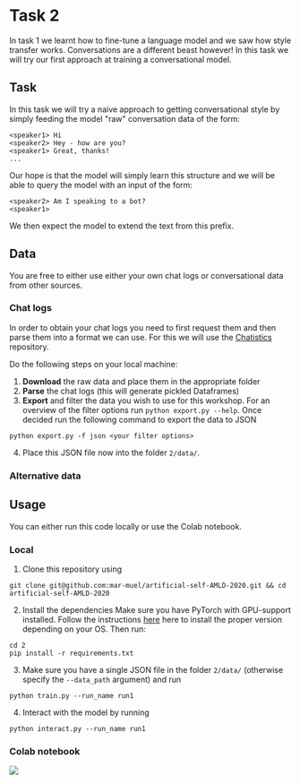# Task 2

In task 1 we learnt how to fine-tune a language model and we saw how style transfer works. Conversations are a different beast however! In this task we will try our first approach at training a conversational model.

## Task
In this task we will try a naive approach to getting conversational style by simply feeding the model "raw" conversation data of the form:
```
<speaker1> Hi
<speaker2> Hey - how are you?
<speaker1> Great, thanks!
...
```
Our hope is that the model will simply learn this structure and we will be able to query the model with an input of the form:

```
<speaker2> Am I speaking to a bot?
<speaker1>
```
We then expect the model to extend the text from this prefix.

## Data
You are free to either use either your own chat logs or conversational data from other sources. 

### Chat logs
In order to obtain your chat logs you need to first request them and then parse them into a format we can use. For this we will use the [Chatistics](https://github.com/MasterScrat/Chatistics) repository.

Do the following steps on your local machine:
1. **Download** the raw data and place them in the appropriate folder 
2. **Parse** the chat logs (this will generate pickled Dataframes)
3. **Export** and filter the data you wish to use for this workshop. For an overview of the filter options run `python export.py --help`. Once decided run the following command to export the data to JSON
```
python export.py -f json <your filter options>
```
4. Place this JSON file now into the folder `2/data/`.

### Alternative data
<Coming soon>

## Usage
You can either run this code locally or use the Colab notebook.

### Local
1. Clone this repository using
```
git clone git@github.com:mar-muel/artificial-self-AMLD-2020.git && cd artificial-self-AMLD-2020
```
2. Install the dependencies 
Make sure you have PyTorch with GPU-support installed. Follow the instructions [here](https://pytorch.org/get-started/locally/) here to install the proper version depending on your OS. Then run:
```
cd 2
pip install -r requirements.txt
```
3. Make sure you have a single JSON file in the folder `2/data/` (otherwise specify the `--data_path` argument) and run
```
python train.py --run_name run1
```
4. Interact with the model by running
```
python interact.py --run_name run1
```

### Colab notebook
[![](https://colab.research.google.com/assets/colab-badge.svg)](https://colab.research.google.com/drive/1iHcQ8_K0cfRE3v8QX6FMKAzdSSGtf5IX)
